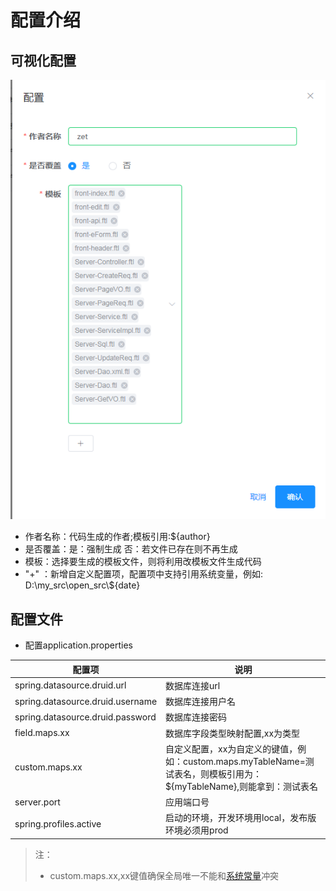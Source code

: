 # 配置介绍

## 可视化配置
![](_images/配置.png)
 - 作者名称：代码生成的作者;模板引用:${author}
 - 是否覆盖：是：强制生成 否：若文件已存在则不再生成
 - 模板：选择要生成的模板文件，则将利用改模板文件生成代码
 - "+" ：新增自定义配置项，配置项中支持引用系统变量，例如: D:\my_src\open_src\\${date}
 
## 配置文件 
 - 配置application.properties
 
配置项|说明
---|---
spring.datasource.druid.url|数据库连接url
spring.datasource.druid.username|数据库连接用户名
spring.datasource.druid.password|数据库连接密码
field.maps.xx|数据库字段类型映射配置,xx为类型
custom.maps.xx|自定义配置，xx为自定义的键值，例如：custom.maps.myTableName=测试表名，则模板引用为：${myTableName},则能拿到：测试表名
server.port|应用端口号
spring.profiles.active|启动的环境，开发环境用local，发布版环境必须用prod

 
 > 注：
 > - custom.maps.xx,xx键值确保全局唯一不能和[系统常量](sysVariable.md)冲突
